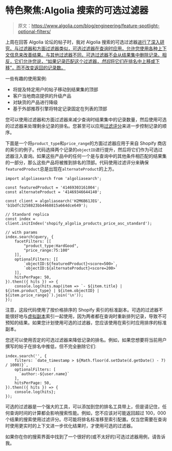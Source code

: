 # 特色聚焦:Algolia 搜索的可选过滤器

> 原文：<https://www.algolia.com/blog/engineering/feature-spotlight-optional-filters/>

上周在回答 Algolia 论坛的帖子时，我对 Algolia 搜索的可选过滤器[进行了深入研究。与过滤器和方面过滤器类似，可选过滤器在查询时应用，允许您使用各种上下文信息来改善结果。与其他过滤器不同，可选过滤器不会从结果集中删除记录。相反，它们允许您说，“如果记录匹配这个过滤器，*然后*将它们在排名中上移或下移”，而不改变返回的记录数。](https://www.algolia.com/doc/guides/managing-results/rules/merchandising-and-promoting/in-depth/optional-filters/)

一些有趣的使用案例:

*   将提及特定用户的帖子移动到结果集的顶部
*   客户当地商店提供的升级产品
*   对缺货的产品进行降级
*   基于外部推荐引擎将特定记录固定在列表的顶部

您可以使用过滤器和方面过滤器来减少查询时结果集中的记录数量，然后使用可选的过滤器来处理剩余记录的排名。您甚至可以应用[过滤评分](https://www.algolia.com/doc/guides/managing-results/refine-results/filtering/in-depth/filter-scoring/)来进一步控制记录的顺序。

下面是一个将`product_type`和`price_range`的方面过滤器应用于来自 Shopify 商店的索引的例子。代码选择两个记录的`objectID`进行提升，然后将它们作为可选过滤器注入查询。如果这些产品中的任何一个是与查询中的其他条件相匹配的结果集的一部分，那么这些产品将被推到排名的顶部。代码使用过滤评分来确保`featuredProduct`总是出现在`alternateProduct`的上方。

```
import algoliasearch from 'algoliasearch';

const featuredProduct = '41469303161004';
const alternateProduct = '41469346644140';

const client = algoliasearch('H2M6B61JEG', 'b1bdfc3258823bb4468815a664dce649');

// Standard replica
const index = client.initIndex('shopify_algolia_products_price_asc_standard');

// with params
index.search(query, {
    facetFilters: [[
        "product_type:HardGood",
        "price_range:75:100"
    ]],
    optionalFilters: [[
        `objectID:${featuredProduct}<score=500>`,
        `objectID:${alternateProduct}<score=200>`
    ]],
    hitsPerPage: 50,
}).then(({ hits }) => {
    console.log(hits.map(item => `- ${item.title} | ${item.product_type} | ${item.objectID} | ${item.price_range}`).join('\n'));
});

```

注意，这段代码使用了按价格排序的 Shopify 索引的标准副本。可选的过滤器不能很好地与[虚拟副本](https://www.algolia.com/doc/guides/managing-results/refine-results/sorting/in-depth/replicas/)索引一起使用，因为两者都在查询时重新排列记录，导致不可预知的结果。如果您计划使用可选的过滤器，您应该使用在索引时应用排序的标准副本。

您还可以使用否定的可选过滤器来降低记录的排名。例如，如果您想要将当前用户撰写的帖子在排名中推低，但不完全删除它们:

```
index.search('', {
    filters: `date_timestamp > ${Math.floor(d.setDate(d.getDate() - 7) / 1000)}`,
    optionalFilters: [
      `author:-${user.name}`
    ],
    hitsPerPage: 50,
}).then(({ hits }) => {
    console.log(hits};
});

```

可选的过滤器是一个强大的工具，可以添加到您的排名工具带上，但是请记住，任何查询时间的计算都会影响搜索性能。例如，您不应该对可能返回超过 100，000 个结果的搜索使用过滤评分。尽可能将排名标准移至索引配置。仅当您需要在查询时使用更实时的上下文进一步优化结果时，才使用可选的过滤器。

如果你在你的搜索界面中找到了一个很好的(或不太好的)可选过滤器用例，请告诉我。